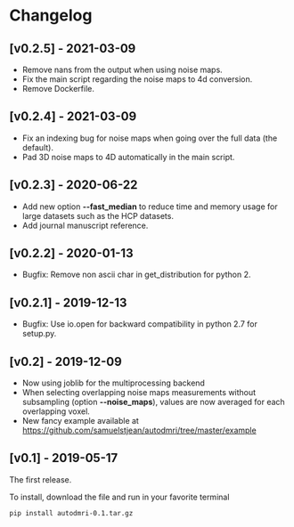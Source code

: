 # Changelog

## [v0.2.5] - 2021-03-09

- Remove nans from the output when using noise maps.
- Fix the main script regarding the noise maps to 4d conversion.
- Remove Dockerfile.

## [v0.2.4] - 2021-03-09

- Fix an indexing bug for noise maps when going over the full data (the default).
- Pad 3D noise maps to 4D automatically in the main script.

## [v0.2.3] - 2020-06-22

- Add new option **--fast_median** to reduce time and memory usage for large datasets such as the HCP datasets.
- Add journal manuscript reference.

## [v0.2.2] - 2020-01-13

- Bugfix: Remove non ascii char in get_distribution for python 2.

## [v0.2.1] - 2019-12-13

- Bugfix: Use io.open for backward compatibility in python 2.7 for setup.py.

## [v0.2] - 2019-12-09

- Now using joblib for the multiprocessing backend
- When selecting overlapping noise maps measurements without subsampling (option **--noise_maps**), values are now averaged for each overlapping voxel.
- New fancy example available at https://github.com/samuelstjean/autodmri/tree/master/example


## [v0.1] - 2019-05-17

The first release.

To install, download the file and run in your favorite terminal

~~~bash
pip install autodmri-0.1.tar.gz
~~~
